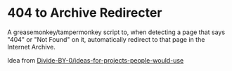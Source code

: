 # 404 to Archive Redirecter

A greasemonkey/tampermonkey script to, when detecting a page that says "404" or "Not Found" on it, automatically redirect to that page in the Internet Archive.

Idea from [Divide-BY-0/ideas-for-projects-people-would-use](href="https://github.com/Divide-By-0/ideas-for-projects-people-would-use?tab=readme-ov-file#programming-tools")
